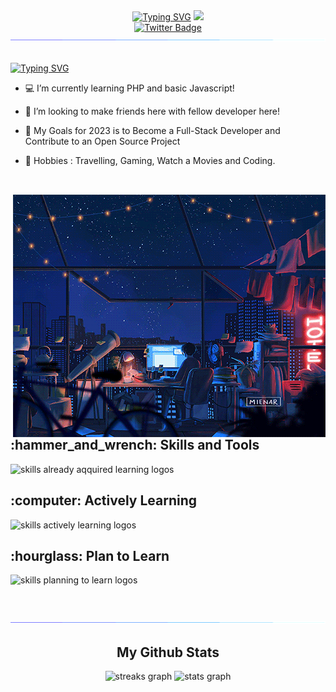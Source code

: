 <div id="header" align="center">
<a href="https://git.io/typing-svg"><img src="https://readme-typing-svg.demolab.com?font=Poppins&size=40&duration=2800&pause=2000&color=FAFAFA&center=true&vCenter=true&width=1080&height=100&lines=Hello%2C+Welcome+to+my+Github+Profile!" alt="Typing SVG" /></a>
  <img src="https://media.giphy.com/media/M9gbBd9nbDrOTu1Mqx/giphy.gif" width="100"/>
  <div id="badges">
  <a href="https://twitter.com/yogialfin23">
    <img src="https://img.shields.io/badge/Twitter-blue?style=for-the-badge&logo=twitter&logoColor=white" alt="Twitter Badge"/>
  </a>
</div>
<img  src="assets/borderseperator.gif">
</div>

</br>

<div>

<a href="https://git.io/typing-svg"><img src="https://readme-typing-svg.demolab.com?font=Poppins&size=24&duration=2800&pause=2000&color=FAFAFA&vCenter=true&width=900&lines=My+name+is+Yogie+Alfin%2C+i'm+a++Junior+Web+Developer+from+Indonesia." alt="Typing SVG" /></a>

* :computer: I’m currently learning PHP and basic Javascript! <br>

* :paw_prints: I’m looking to make friends here with fellow developer here! <br>

* :dart: My Goals for 2023 is to Become a Full-Stack Developer and Contribute to an Open Source Project <br>

* :city_sunset: Hobbies :  Travelling, Gaming, Watch a Movies and Coding. <br>

</div>
<h2></h2><br>
  <img align="right" src="assets/nightlife.gif" alt="Lofi Nightlight scene" width="500"/>
<div>
  <h2> <strong> :hammer_and_wrench: Skills and Tools </strong></h2>
  <img src="https://skillicons.dev/icons?i=bash,git,linux,html,css, bootstap" alt="skills already aqquired learning logos"> <br>
  <h2> <strong> :computer: Actively Learning </strong></h2>
  <img src="https://skillicons.dev/icons?i=js,php" alt="skills actively learning logos"> <br>
  <h2> <strong> :hourglass: Plan to Learn </strong></h2>
  <img src="https://skillicons.dev/icons?i=tailwind,react,ts,laravel,nodejs,mongodb,py,dart,flutter" alt="skills planning to learn logos">
</div>

<br><br>
<img  src="assets/borderseperator.gif">

<div align="center">
  <h2> <strong> My Github Stats </strong></h2>
  <img src="https://github-readme-streak-stats.herokuapp.com?user=yogiealfin&theme=tokyonight" height="150" alt="streaks graph"  />
  <img src="https://github-readme-stats-git-masterrstaa-rickstaa.vercel.app/api?username=yogiealfin&show_icons=true&theme=tokyonight" height="150" alt="stats graph"  />
  
</div> <br>

